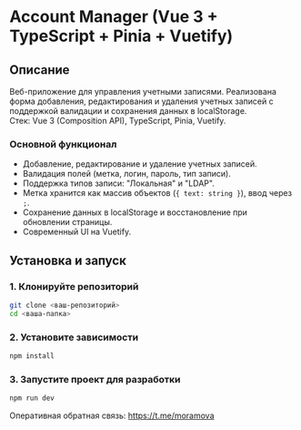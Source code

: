 
# Account Manager (Vue 3 + TypeScript + Pinia + Vuetify)

## Описание

Веб-приложение для управления учетными записями. Реализована форма добавления, редактирования и удаления учетных записей с поддержкой валидации и сохранения данных в localStorage.  
Стек: Vue 3 (Composition API), TypeScript, Pinia, Vuetify.

### Основной функционал

- Добавление, редактирование и удаление учетных записей.
- Валидация полей (метка, логин, пароль, тип записи).
- Поддержка типов записи: "Локальная" и "LDAP".
- Метка хранится как массив объектов (`{ text: string }`), ввод через `;`.
- Сохранение данных в localStorage и восстановление при обновлении страницы.
- Современный UI на Vuetify.

## Установка и запуск

### 1. Клонируйте репозиторий

```sh
git clone <ваш-репозиторий>
cd <ваша-папка>
```

### 2. Установите зависимости

```sh
npm install
```

### 3. Запустите проект для разработки

```sh
npm run dev
```


Оперативная обратная связь: https://t.me/moramova
